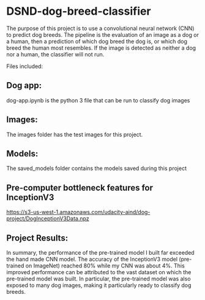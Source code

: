 # DSND-dog-breed-classifier

The purpose of this project is to use a convolutional neural network (CNN) to predict dog breeds.  The pipeline is the evaluation of an image as a dog or a human, then a prediction of which dog breed the dog is, or which dog breed the human most resembles.  If the image is detected as neither a dog nor a human, the classifier will not run.

Files included:

## Dog app:
dog-app.ipynb is the python 3 file that can be run to classify dog images

## Images: 
The images folder has the test images for this project.

## Models:
The saved_models folder contains the models saved during this project

## Pre-computer bottleneck features for InceptionV3
https://s3-us-west-1.amazonaws.com/udacity-aind/dog-project/DogInceptionV3Data.npz

## Project Results:
In summary, the performance of the pre-trained model I built far exceeded the hand made CNN model. The accuracy of the InceptionV3 model (pre-trained on ImageNet) reached 80% while my CNN was about 4%.  This improved performance can be attributed to the vast dataset on which the pre-trained model was built.  In particular, the pre-trained model was also exposed to many dog images, making it particularly ready to classify dog breeds.
